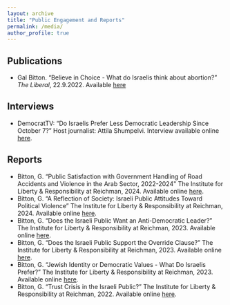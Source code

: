 ```yaml
---
layout: archive
title: "Public Engagement and Reports"
permalink: /media/
author_profile: true
---
```


Publications
---
* Gal Bitton. “Believe in Choice - What do Israelis think about abortion?” *The Liberal*, 22.9.2022. Available [here](https://theliberal.co.il/×%C2%9E×%C2%90×%C2%9E×%C2%99×%C2%A0×%C2%99×%C2%9D-×%C2%91×%C2%91×%C2%97×%C2%99×¨×%C2%94-×%C2%92×%C2%9C-×%C2%91×%C2%99×%C2%98×%C2%95×%C2%9F-×%C2%94×%C2%9E×%C2%9B×%C2%95×%C2%9F-×%C2%9C×%C2%97×%C2%99×¨×%C2%95×ª/)

Interviews
---
* DemocratTV: “Do Israelis Prefer Less Democratic Leadership Since October 7?” Host journalist: Attila Shumpelvi. Interview available online [here](https://www.youtube.com/watch?v=JJ5-jN0gKQI).

Reports
---
* Bitton, G. “Public Satisfaction with Government Handling of Road Accidents and Violence in the Arab Sector, 2022-2024" The Institute for
Liberty & Responsibility at Reichman, 2024. Available online [here](https://www.runi.ac.il/media/wqypqbm5/gal-bitton-satisfaction-final.pdf).
* Bitton, G. “A Reflection of Society: Israeli Public Attitudes Toward Political Violence” The Institute for
Liberty & Responsibility at Reichman, 2024. Available online [here](https://www.runi.ac.il/media/j2ybvbug/gal-bitton-political-violence-13-2024.pdf).
* Bitton, G. “Does the Israeli Public Want an Anti-Democratic Leader?” The Institute for Liberty &
Responsibility at Reichman, 2023. Available online [here](https://www.runi.ac.il/media/vzufs4u3/gal-bitton-strong-leader-4-2024.pdf).
* Bitton, G. “Does the Israeli Public Support the Override Clause?” The Institute for Liberty &
Responsibility at Reichman, 2023. Available online [here](https://www.runi.ac.il/media/mxklwsyh/override-clause-gal-bitton-230704.pdf).
* Bitton, G. “Jewish Identity or Democratic Values - What Do Israelis Prefer?” The Institute for Liberty &
Responsibility at Reichman, 2023. Available online [here](https://www.runi.ac.il/media/yi0fsna0/jewish-democratic-bitton-11-2023.pdf).
* Bitton, G. “Trust Crisis in the Israeli Public?” The Institute for Liberty &
Responsibility at Reichman, 2022. Available online [here](https://www.runi.ac.il/media/5pkjz1ii/crisis-trust-israeli-public.pdf).
